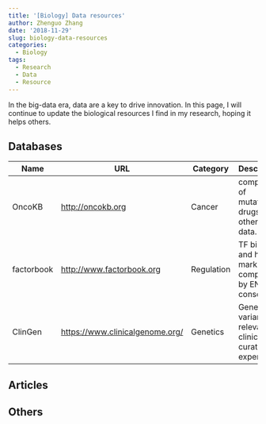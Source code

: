```yaml
---
title: '[Biology] Data resources'
author: Zhenguo Zhang
date: '2018-11-29'
slug: biology-data-resources
categories:
  - Biology
tags:
  - Research
  - Data
  - Resource
---
```


In the big-data era, data are a key to drive innovation. In this page,
I will continue to update the biological resources I find in my research,
hoping it helps others.

## Databases

Name | URL | Category | Description
--- | --- | --- | :---
OncoKB | http://oncokb.org | Cancer | compilation of mutations, drugs, and other tumor data.
factorbook | http://www.factorbook.org | Regulation | TF binding and histone marks compiled by ENCODE consortium
ClinGen | https://www.clinicalgenome.org/ | Genetics | Genes and variants relevant to clinics, curated by experts



## Articles

## Others